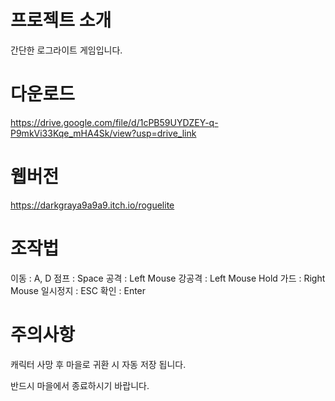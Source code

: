 # 프로젝트 소개

간단한 로그라이트 게임입니다.

# 다운로드

https://drive.google.com/file/d/1cPB59UYDZEY-q-P9mkVi33Kqe_mHA4Sk/view?usp=drive_link

# 웹버전

https://darkgraya9a9a9.itch.io/roguelite

# 조작법

이동 : A, D
점프 : Space
공격 : Left Mouse
강공격 : Left Mouse Hold
가드 : Right Mouse
일시정지 : ESC
확인 : Enter

# 주의사항

캐릭터 사망 후 마을로 귀환 시 자동 저장 됩니다.

반드시 마을에서 종료하시기 바랍니다.
